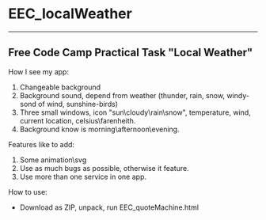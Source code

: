 # EEC_localWeather
***
## Free Code Camp Practical Task "Local Weather"

 How I see my app:
1. Changeable background
2. Background sound, depend from weather (thunder, rain, snow, windy-sond of wind, sunshine-birds)
3. Three small windows, icon "sun\cloudy\rain\snow", temperature, wind, current location, celsius\farenheith.
4. Background know is morning\afternoon\evening.

Features like to add:
1. Some animation\svg
2. Use as much bugs as possible, otherwise it feature.
3. Use more than one service in one app.

How to use:
  * Download as ZIP, unpack, run EEC_quoteMachine.html

